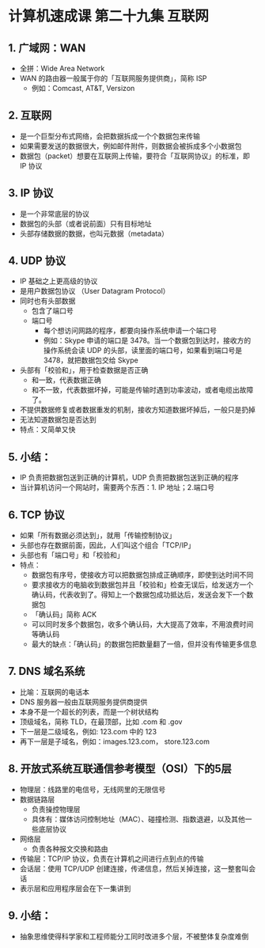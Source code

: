 # 计算机速成课 第二十九集 互联网


## 1. 广域网：WAN
- 全拼：Wide Area Network
- WAN 的路由器一般属于你的「互联网服务提供商」，简称  ISP
  - 例如：Comcast, AT&T, Versizon
  

## 2. 互联网
- 是一个巨型分布式网络，会把数据拆成一个个数据包来传输
- 如果需要发送的数据很大，例如邮件附件，则数据会被拆成多个小数据包
- 数据包（packet）想要在互联网上传输，要符合「互联网协议」的标准，即 IP 协议



## 3. IP 协议
- 是一个非常底层的协议
- 数据包的头部（或者说前面）只有目标地址
- 头部存储数据的数据，也叫元数据（metadata）


## 4. UDP 协议
- IP 基础之上更高级的协议
- 是用户数据包协议 （User Datagram Protocol）
- 同时也有头部数据
  - 包含了端口号
  - 端口号
    - 每个想访问网路的程序，都要向操作系统申请一个端口号
    - 例如：Skype 申请的端口是 3478。当一个数据包到达时，接收方的操作系统会读 UDP 的头部，读里面的端口号，如果看到端口号是 3478，就把数据包交给 Skype
- 头部有「校验和」，用于检查数据是否正确
  - 和一致，代表数据正确
  - 和不一致，代表数据坏掉，可能是传输时遇到功率波动，或者电缆出故障了。
- 不提供数据修复或者数据重发的机制，接收方知道数据坏掉后，一般只是扔掉
- 无法知道数据包是否达到
- 特点：又简单又快
  

## 5. 小结：
- IP 负责把数据包送到正确的计算机，UDP 负责把数据包送到正确的程序
- 当计算机访问一个网站时，需要两个东西：1. IP 地址；2.端口号



## 6. TCP 协议
- 如果「所有数据必须达到」，就用「传输控制协议」
- 头部也存在数据前面，因此，人们叫这个组合「TCP/IP」
- 头部也有「端口号」和「校验和」
- 特点：
  - 数据包有序号，使接收方可以把数据包排成正确顺序，即使到达时间不同
  - 要求接收方的电脑收到数据包并且「校验和」检查无误后，给发送方一个确认码，代表收到了。得知上一个数据包成功抵达后，发送会发下一个数据包
  - 「确认码」简称  ACK
  - 可以同时发多个数据包，收多个确认码，大大提高了效率，不用浪费时间等确认码
  - 最大的缺点：「确认码」的数据包把数量翻了一倍，但并没有传输更多信息


## 7. DNS 域名系统
- 比喻：互联网的电话本
- DNS 服务器一般由互联网服务提供商提供
- 本身不是一个超长的列表，而是一个树状结构
- 顶级域名，简称 TLD，在最顶部，比如 .com 和 .gov
- 下一层是二级域名，例如: 123.com 中的 123
- 再下一层是子域名，例如：images.123.com， store.123.com



## 8. 开放式系统互联通信参考模型（OSI）下的5层
  - 物理层：线路里的电信号，无线网里的无限信号
  - 数据链路层
    - 负责操控物理层
    - 具体有：媒体访问控制地址（MAC）、碰撞检测、指数退避，以及其他一些底层协议
  - 网络层
    - 负责各种报文交换和路由
  - 传输层：TCP/IP 协议，负责在计算机之间进行点到点的传输
  - 会话层：使用 TCP/UDP 创建连接，传递信息，然后关掉连接，这一整套叫会话
  - 表示层和应用程序层会在下一集讲到

## 9. 小结：
- 抽象思维使得科学家和工程师能分工同时改进多个层，不被整体复杂度难倒
